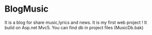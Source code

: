 # BlogMusic
 It is a blog for share music,lyrics and news. It is my first web project !
 It build on Asp.net Mvc5.
 You can find db in project files (MusicDb.bak)
 
